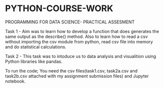 # PYTHON-COURSE-WORK
PROGRAMMING FOR DATA SCIENCE- PRACTICAL ASSESMENT

Task 1 - Aim was to learn how to develop a function that does generates the same output as the describe() method. Also to learn how to read a csv without importing the csv module from python, read csv file into memory and do statistical calculations.

Task 2 - This task was to intoduce us to data analysis and visualition using Python libraries like pandas.

To run the code; You need the csv files(task1.csv, task2a.csv and task2b.csv attached with my assignment submission files) and Jupyter notebook.
